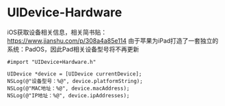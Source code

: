 # UIDevice-Hardware
iOS获取设备相关信息，相关简书贴：https://www.jianshu.com/p/308a4a85e114
由于苹果为iPad打造了一套独立的系统：PadOS，因此Pad相关设备型号将不再更新
```
#import "UIDevice+Hardware.h"

UIDevice *device = [UIDevice currentDevice];
NSLog(@"设备型号：%@", device.platformString);
NSLog(@"MAC地址：%@", device.macAddress);
NSLog(@"IP地址：%@", device.ipAddresses);
```
